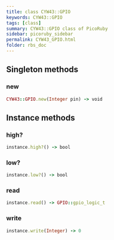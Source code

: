 ```yaml
---
title: class CYW43::GPIO
keywords: CYW43::GPIO
tags: [class]
summary: CYW43::GPIO class of PicoRuby
sidebar: picoruby_sidebar
permalink: CYW43_GPIO.html
folder: rbs_doc
---
```

## Singleton methods
### new

```ruby
CYW43::GPIO.new(Integer pin) -> void
```
## Instance methods
### high?

```ruby
instance.high?() -> bool
```
### low?

```ruby
instance.low?() -> bool
```
### read

```ruby
instance.read() -> GPIO::gpio_logic_t
```
### write

```ruby
instance.write(Integer) -> 0
```
